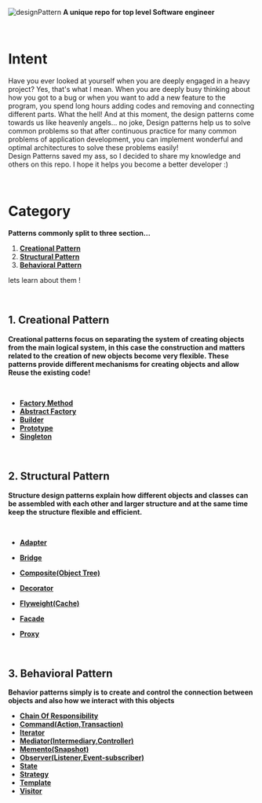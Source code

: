 
![designPattern](https://user-images.githubusercontent.com/78824988/209479936-89539017-cdb3-4b31-82ea-39b25dfd1ef3.png)
**A unique repo for top level Software engineer**

</br>

# Intent

Have you ever looked at yourself when you are deeply engaged in a heavy project?
Yes, that's what I mean. When you are deeply busy thinking about how you got to a bug or when you want to add a new feature to the program, you spend long hours adding codes and removing and connecting different parts.
What the hell!
And at this moment, the design patterns come towards us like heavenly angels...
no joke, Design patterns help us to solve common problems so that after continuous practice for many common problems of application development, you can implement wonderful and optimal architectures to solve these problems easily!
</br>
Design Patterns saved my ass, so I decided to share my knowledge and others on this repo.
I hope it helps you become a better developer :)

</br>

# Category

**Patterns commonly split to three section...**

1. [**Creational Pattern**](#1-creational-pattern)
2. [**Structural Pattern**](#2-structural-pattern)
3. [**Behavioral Pattern**](#3-behavioral-pattern)

lets learn about them !

</br>


## 1. Creational Pattern
**Creational patterns focus on separating the system of creating objects from the main logical system, in this case the construction and matters related to the creation of new objects become very flexible. These patterns provide different mechanisms for creating objects and allow Reuse the existing code!**


<br/>


- [**Factory Method**](https://github.com/Syaw0/Design-Patterns/tree/master/src/Creational_Patterns/Factory_Method)
- [**Abstract Factory**](https://github.com/Syaw0/Design-Patterns/tree/master/src/Creational_Patterns/Abstract_Factory)
- [**Builder**](https://github.com/Syaw0/Design-Patterns/tree/master/src/Creational_Patterns/Builder)
- [**Prototype**](https://github.com/Syaw0/Design-Patterns/tree/master/src/Creational_Patterns/Prototype)
- [**Singleton**](https://github.com/Syaw0/Design-Patterns/tree/master/src/Creational_Patterns/Singleton)

<br/>

## 2. Structural Pattern

**Structure design patterns explain how different objects and classes can be assembled with each other and larger structure and at the same time keep the structure flexible and efficient.**

 <br/>

- [**Adapter**](https://github.com/Syaw0/Design-Patterns/tree/master/src/Structural_Patterns/Adapter)
- [**Bridge**](https://github.com/Syaw0/Design-Patterns/tree/master/src/Structural_Patterns/Bridge)
- [**Composite(Object Tree)**](https://github.com/Syaw0/Design-Patterns/tree/master/src/Structural_Patterns/Composite)
- [**Decorator**](https://github.com/Syaw0/Design-Patterns/tree/master/src/Structural_Patterns/Decorator)

- [**Flyweight(Cache)**](https://github.com/Syaw0/Design-Patterns/tree/master/src/Structural_Patterns/Flyweight)
- [**Facade**](https://github.com/Syaw0/Design-Patterns/tree/master/src/Structural_Patterns/Facade)
- [**Proxy**](https://github.com/Syaw0/Design-Patterns/tree/master/src/Structural_Patterns/Proxy)


<br/>

## 3. Behavioral Pattern

**Behavior patterns simply is  to create and control the connection between objects and also how we interact with this objects**

- [**Chain Of Responsibility**](https://github.com/Syaw0/Design-Patterns/tree/master/src/Behavioral_Patterns/Chain_Of_Responsibility)
- [**Command(Action,Transaction)**](https://github.com/Syaw0/Design-Patterns/tree/master/src/Behavioral_Patterns/Command)
- [**Iterator**](https://github.com/Syaw0/Design-Patterns/tree/master/src/Behavioral_Patterns/Iterator)
- [**Mediator(Intermediary,Controller)**](https://github.com/Syaw0/Design-Patterns/tree/master/src/Behavioral_Patterns/Mediator)
- [**Memento(Snapshot)**](https://github.com/Syaw0/Design-Patterns/tree/master/src/Behavioral_Patterns/Memento)
- [**Observer(Listener,Event-subscriber)**](https://github.com/Syaw0/Design-Patterns/tree/master/src/Behavioral_Patterns/Observer)
- [**State**](https://github.com/Syaw0/Design-Patterns/tree/master/src/Behavioral_Patterns/State)
- [**Strategy**](https://github.com/Syaw0/Design-Patterns/tree/master/src/Behavioral_Patterns/Strategy)
- [**Template**](https://github.com/Syaw0/Design-Patterns/tree/master/src/Behavioral_Patterns/Template)
- [**Visitor**](https://github.com/Syaw0/Design-Patterns/tree/master/src/Behavioral_Patterns/Visitor)

<br/>
